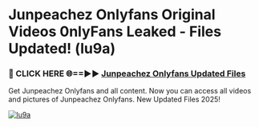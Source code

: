 # Junpeachez Onlyfans Original Videos 0nlyFans Leaked - Files Updated! (lu9a)

<h3>🔴 CLICK HERE 🌐==►► <a href="https://tinyurl.com/2m67pmp6" rel="nofollow">Junpeachez Onlyfans Updated Files</a></h3>

Get Junpeachez Onlyfans and all content. Now you can access all videos and pictures of Junpeachez Onlyfans. New Updated Files 2025!

[![lu9a](https://i.imgur.com/H4QAA4z.gif)](https://tinyurl.com/2m67pmp6)